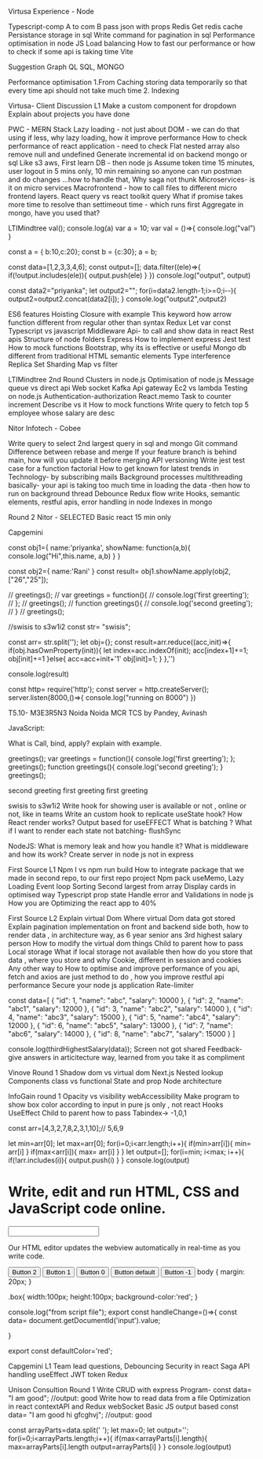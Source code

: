Virtusa Experience - Node

Typescript-comp A to com B pass json with props
Redis
Get redis cache
Persistance storage in sql
Write command for pagination in sql
Performance optimisation in node JS
Load balancing
How to fast our performance or how to check if some api is taking time
Vite

Suggestion
Graph QL
SQL, MONGO

Performance optimisation
1.From Caching storing data temporarily so that every time api should not take much time
2.⁠ ⁠Indexing

Virtusa- Client Discussion L1
Make a custom component for dropdown
Explain about projects you have done

PWC - MERN Stack
Lazy loading - not just about DOM - we can do that using if less, why lazy loading, how it improve performance
How to check performance of react application - need to check
Flat nested array also remove null and undefined
Generate incremental id on backend mongo or sql
Like s3 aws,
First learn DB - then node js
Assume token time 15 minutes, user logout in 5 mins only, 10 min remaining so anyone can run postman and do changes …how to handle that,
Why saga not thunk
Microservices- is it on micro services
Macrofrontend - how to call files to different micro frontend layers.
React query vs react toolkit query
What if promise takes more time to resolve than settimeout time - which runs first
Aggregate in mongo, have you used that?

LTIMindtree
val();
console.log(a)
var a = 10;
var val = ()=>{
console.log("val")
}

const a = { b:10,c:20};
const b = {c:30};
a = b;

const data=[1,2,3,3,4,6];
const output=[];
data.filter((ele)=>{
if(!output.includes(ele)){
output.push(ele)
}
})
console.log("output", output)

const data2="priyanka";
let output2="";
for(i=data2.length-1;i>=0;i--){
output2=output2.concat(data2[i]);
}
console.log("output2",output2)

ES6 features
Hoisting
Closure with example
This keyword
how arrow function different from regular other than syntax
Redux
Let var const
Typescript vs javascript
Middleware
Api- to call and show data in react
Rest apis
Structure of node folders
Express
How to implement express
Jest test
How to mock functions
Bootstrap, why its is effective or useful
Mongo db different from traditional
HTML semantic elements
Type interference
Replica Set
Sharding
Map vs filter

LTIMindtree 2nd Round
Clusters in node.js
Optimisation of node.js
Message queue vs direct api
Web socket
Kafka
Api gateway
Ec2 vs lambda
Testing on node.js
Authentication-authorization
React.memo
Task to counter increment
Describe vs it
How to mock functions
Write query to fetch top 5 employee whose salary are desc

Nitor Infotech - Cobee

Write query to select 2nd largest query in sql and mongo
Git command
Difference between rebase and merge
If your feature branch is behind main, how will you update it before merging
API versioning
Write jest test case for a function factorial
How to get known for latest trends in Technology- by subscribing mails
Background processes multithreading basically- your api is taking too much time in loading the data -then how to run on background thread
Debounce
Redux flow write
Hooks, semantic elements, restful apis, error handling in node
Indexes in mongo

Round 2 Nitor - SELECTED
Basic react 15 min only

Capgemini

const obj1={
name:'priyanka',
showName: function(a,b){
console.log("Hi",this.name, a,b)
}
}

const obj2={
name:'Rani'
}
const result= obj1.showName.apply(obj2,["26","25"]);

// greetings();
// var greetings = function(){
// console.log('first greerting');
// };
// greetings();
// function greetings(){
// console.log('second greeting');
// }
// greetings();

//swisis to s3w1i2
const str= "swisis";

const arr= str.split('');
let obj={};
const result=arr.reduce((acc,init)=>{
if(obj.hasOwnProperty(init)){
let index=acc.indexOf(init);
acc[index+1]+=1;
obj[init]+=1
}else{
acc=acc+init+'1'
obj[init]=1;
}
},'')

console.log(result)

const http= require('http');
const server = http.createServer();
server.listen(8000,()=>{
console.log("running on 8000")
})

T5.10- M3E3R5N3 Noida Noida MCR TCS by Pandey, Avinash

JavaScript:

What is Call, bind, apply? explain with example.

greetings();
var greetings = function(){
console.log('first greerting');
};
greetings();
function greetings(){
console.log('second greeting');
}
greetings();

second greeting
first greeting
first greeting

swisis to s3w1i2
Write hook for showing user is available or not , online or not, like in teams
Write an custom hook to replicate useState hook?
How React render works?
Output based for useEFFECT
What is batching ?
What if I want to render each state not batching- flushSync

NodeJS:
What is memory leak and how you handle it?
What is middleware and how its work?
Create server in node js not in express

First Source L1
Npm I vs npm run build
How to integrate package that we made in second repo, to our first repo project
Npm pack
useMemo, Lazy Loading
Event loop
Sorting
Second largest from array
Display cards in optimised way
Typescript prop state
Handle error and Validations in node js
How you are Optimizing the react app to 40%

First Source L2
Explain virtual Dom
Where virtual Dom data got stored
Explain pagination implementation on front and backend side both, how to render data , in architecture way, as 6 year senior ans
3rd highest salary person
How to modify the virtual dom things
Child to parent how to pass
Local storage
What if local storage not available then how do you store that data , where you store and why
Cookie, different in session and cookies
Any other way to
How to optimise and improve performance of you api, fetch and axios are just method to do , how you improve restful api performance
Secure your node js application
Rate-limiter

const data=[
{ "id": 1, "name": "abc", "salary": 10000 },
{ "id": 2, "name": "abc1", "salary": 12000 },
{ "id": 3, "name": "abc2", "salary": 14000 },
{ "id": 4, "name": "abc3", "salary": 15000 },
{ "id": 5, "name": "abc4", "salary": 12000 },
{ "id": 6, "name": "abc5", "salary": 13000 },
{ "id": 7, "name": "abc6", "salary": 14000 },
{ "id": 8, "name": "abc7", "salary": 15000 }
]

console.log(thirdHighestSalary(data));
Screen not got shared
Feedback- give answers in articitecture way, learned from you take it as compliment

Vinove Round 1
Shadow dom vs virtual dom
Next.js
Nested lookup
Components class vs functional
State and prop
Node architecture

InfoGain round 1
Opacity vs visibility
webAccessibility
Make program to show box color according to input in pure js only , not react
Hooks
UseEffect
Child to parent how to pass
Tabindex-> -1,0,1

const arr=[4,3,2,7,8,2,3,1,10];// 5,6,9

let min=arr[0];
let max=arr[0];
for(i=0;i<arr.length;i++){
if(min>arr[i]){
min= arr[i]
}
if(max<arr[i]){
max= arr[i]
}
}
let output=[];
for(i=min; i<max; i++){
if(!arr.includes(i)){
output.push(i)
}
}
console.log(output)

<!--
Online HTML, CSS and JavaScript editor to run code online.
-->
<!DOCTYPE html>
<html lang="en">

<head>
<meta charset="UTF-8" />
<meta name="viewport" content="width=device-width, initial-scale=1.0" />
<link rel="stylesheet" href="style.css" />
<title>Browser</title>
</head>

<body>
<h1>
Write, edit and run HTML, CSS and JavaScript code online.
</h1>
<input type='text' id='input' onchange={handleChange}/>
<p>
Our HTML editor updates the webview automatically in real-time as you write code.
</p>
<!-- <div class='box' style=⁠ background-color=${defaultColor} ⁠></div> -->
<button tabindex="2">Button 2</button>
<button tabindex="1">Button 1</button>
<button tabindex="0">Button 0</button>
<button>Button default</button>
<button tabindex="-1">Button -1</button>
<script src="script.js"></script>
</body>

</html>
body {
margin: 20px;
}

.box{
width:100px;
height:100px;
background-color:'red';
}

console.log("from script file");
export const handleChange=()=>{
const data= document.getDocumentId('input').value;

}

export const defaultColor='red';

Capgemini L1
Team lead questions,
Debouncing
Security in react
Saga
API handling
useEffect
JWT token
Redux

Unison Consultion Round 1
Write CRUD with express
Program- const data= "I am good"; //output: good
Write how to read data from a file
Optimization in react
contextAPI and Redux
webSocket
Basic JS output based
const data= "I am good hi gfcghvj"; //output: good

const arrayParts=data.split(' ');
let max=0;
let output='';
for(i=0;i<arrayParts.length;i++){
if(max<arrayParts[i].length){
max=arrayParts[i].length
output=arrayParts[i]
}
}
console.log(output)
